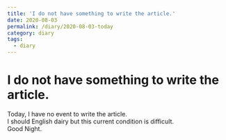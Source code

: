 ```yaml
---
title: 'I do not have something to write the article.'
date: 2020-08-03
permalink: /diary/2020-08-03-today
category: diary
tags:
  - diary
---
```


# I do not have something to write the article.

Today, I have no event to write the article.  
I should English dairy but this current condition is difficult.  
Good Night.
